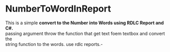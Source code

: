 # NumberToWordInReport
This is a simple <b>convert to the Number into Words using RDLC Report and C#.</b> 
<br>passing argument throw the function that get text foem textbox and convert the 
<br>string function to the words. use rdlc reports.-
